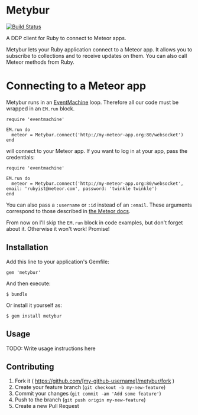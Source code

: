 # Metybur
[![Build Status](https://travis-ci.org/clemenshelm/metybur.svg?branch=master)](https://travis-ci.org/clemenshelm/metybur)

A DDP client for Ruby to connect to Meteor apps.

Metybur lets your Ruby application connect to a Meteor app. It allows you
to subscribe to collections and to receive updates on them.
You can also call Meteor methods from Ruby.

# Connecting to a Meteor app

Metybur runs in an [EventMachine](http://eventmachine.rubyforge.org/) loop.
Therefore all our code must be wrapped in an `EM.run` block.

    require 'eventmachine'

    EM.run do
      meteor = Metybur.connect('http://my-meteor-app.org:80/websocket')
    end

will connect to your Meteor app. If you want to log in at your app, pass the credentials:

    require 'eventmachine'

    EM.run do
      meteor = Metybur.connect('http://my-meteor-app.org:80/websocket', email: 'rubyist@meteor.com', password: 'twinkle twinkle')
    end

You can also pass a `:username` or `:id` instead of an `:email`. These arguments correspond to those described in [the Meteor docs](http://docs.meteor.com/#/full/meteor_loginwithpassword).

From now on I'll skip the `EM.run` block in code examples, but don't forget about it. Otherwise it won't work! Promise!

## Installation

Add this line to your application's Gemfile:

    gem 'metybur'

And then execute:

    $ bundle

Or install it yourself as:

    $ gem install metybur

## Usage

TODO: Write usage instructions here

## Contributing

1. Fork it ( https://github.com/[my-github-username]/metybur/fork )
2. Create your feature branch (`git checkout -b my-new-feature`)
3. Commit your changes (`git commit -am 'Add some feature'`)
4. Push to the branch (`git push origin my-new-feature`)
5. Create a new Pull Request
